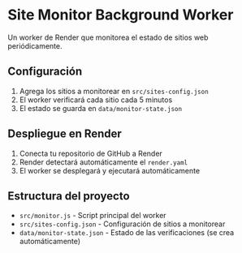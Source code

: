 # Site Monitor Background Worker

Un worker de Render que monitorea el estado de sitios web periódicamente.

## Configuración

1. Agrega los sitios a monitorear en `src/sites-config.json`
2. El worker verificará cada sitio cada 5 minutos
3. El estado se guarda en `data/monitor-state.json`

## Despliegue en Render

1. Conecta tu repositorio de GitHub a Render
2. Render detectará automáticamente el `render.yaml`
3. El worker se desplegará y ejecutará automáticamente

## Estructura del proyecto

- `src/monitor.js` - Script principal del worker
- `src/sites-config.json` - Configuración de sitios a monitorear
- `data/monitor-state.json` - Estado de las verificaciones (se crea automáticamente)

